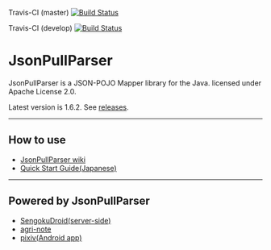 Travis-CI (master) [![Build Status](https://secure.travis-ci.org/vvakame/JsonPullParser.png?branch=master)](http://travis-ci.org/vvakame/JsonPullParser)

Travis-CI (develop) [![Build Status](https://secure.travis-ci.org/vvakame/JsonPullParser.png?branch=develop)](http://travis-ci.org/vvakame/JsonPullParser)

# JsonPullParser #

JsonPullParser is a JSON-POJO Mapper library for the Java. licensed under Apache License 2.0.

Latest version is 1.6.2.
See [releases](https://github.com/vvakame/JsonPullParser/releases).

---

## How to use ##

* [JsonPullParser wiki](https://github.com/vvakame/JsonPullParser/wiki)
* [Quick Start Guide(Japanese)](https://github.com/vvakame/JsonPullParser/wiki/JsonPullParser_ja)

---

## Powered by JsonPullParser ##

* [SengokuDroid(server-side)](https://play.google.com/store/apps/details?id=jp.co.topgate.android.game.twitter.sengoku)
* [agri-note](http://agri-note.jp/)
* [pixiv(Android app)](https://play.google.com/store/apps/details?id=jp.pxv.android)
